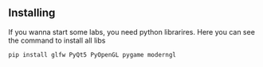 ## Installing

If you wanna start some labs, you need python librarires. Here you can see the command to install all libs

```python
pip install glfw PyQt5 PyOpenGL pygame moderngl
```
